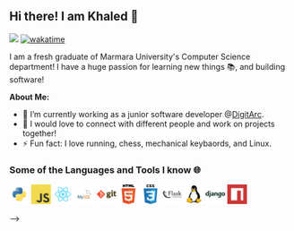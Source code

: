 ## Hi there! I am Khaled 👋
![](https://visitor-badge.laobi.icu/badge?page_id=KayvT)
[![wakatime](https://wakatime.com/badge/user/aca27546-137a-42e1-8e40-7149733ecf88.svg)](https://wakatime.com/@aca27546-137a-42e1-8e40-7149733ecf88)

I am a fresh graduate of Marmara University's Computer Science department! I have a huge passion for learning new things :books:, and building software!

  
**About Me:**

- 🌱 I’m currently working as a junior software developer @[DigitArc](https://github.com/digitarc).
- 💬 I would love to connect with different people and work on projects together!
- ⚡ Fun fact: I love running, chess, mechanical keybaords, and Linux.

### Some of the Languages and Tools I know 🌐

<code><img height="35" src="https://raw.githubusercontent.com/github/explore/80688e429a7d4ef2fca1e82350fe8e3517d3494d/topics/python/python.png"></code>
<code><img height="35" src="https://raw.githubusercontent.com/github/explore/80688e429a7d4ef2fca1e82350fe8e3517d3494d/topics/javascript/javascript.png"></code>
<code><img height="35" src="https://raw.githubusercontent.com/github/explore/80688e429a7d4ef2fca1e82350fe8e3517d3494d/topics/react/react.png"></code>
<code><img height="35" src="https://raw.githubusercontent.com/github/explore/80688e429a7d4ef2fca1e82350fe8e3517d3494d/topics/mysql/mysql.png"></code>
<code><img height="35" src="https://raw.githubusercontent.com/github/explore/80688e429a7d4ef2fca1e82350fe8e3517d3494d/topics/git/git.png"></code>
<code><img height="35" src="https://raw.githubusercontent.com/github/explore/80688e429a7d4ef2fca1e82350fe8e3517d3494d/topics/html/html.png"></code>
<code><img height="35" src="https://raw.githubusercontent.com/github/explore/80688e429a7d4ef2fca1e82350fe8e3517d3494d/topics/css/css.png"></code>
<code><img height="35" src="https://raw.githubusercontent.com/github/explore/80688e429a7d4ef2fca1e82350fe8e3517d3494d/topics/flask/flask.png"></code>
<code><img height="35" src="https://raw.githubusercontent.com/github/explore/80688e429a7d4ef2fca1e82350fe8e3517d3494d/topics/linux/linux.png"></code>
<code><img height="35" src="https://raw.githubusercontent.com/github/explore/80688e429a7d4ef2fca1e82350fe8e3517d3494d/topics/django/django.png"></code>
<code><img height="35" src="https://raw.githubusercontent.com/github/explore/80688e429a7d4ef2fca1e82350fe8e3517d3494d/topics/npm/npm.png"></code>



<!-- ## My Profile in Numbers: 
<a href="#">
  <img align="center" src="https://github-readme-stats.vercel.app/api?username=KayvT&show_icons=true&count_private=true&theme=dark&hide_border=true" />
</a>

<a href="#"><img align="center" src="http://github-readme-streak-stats.herokuapp.com?user=KayvT&theme=dark&hide_border=true&fire=F98404&ring=F98404"></a>

<!-- <a href="https://github.com/KayvT/github-readme-activity-graph"><img alt="KayvT's Activity Graph" src="https://activity-graph.herokuapp.com/graph?username=KayvT&hide_border=true&theme=react-dark" /></a>
 -->
<!-- <a href="#">
  <img align="center" src="https://github-readme-stats.vercel.app/api/top-langs/?username=KayvT&layout=compact&hide=CSS,html&langs_count=3&theme=dark"/>
</a> -->
 -->
